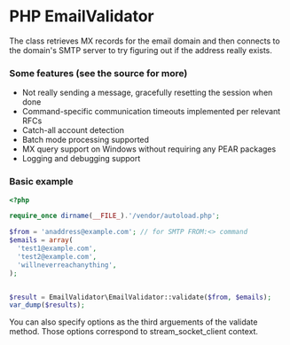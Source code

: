 # PHP EmailValidator

The class retrieves MX records for the email domain and then connects to the
domain's SMTP server to try figuring out if the address really exists.

### Some features (see the source for more)

* Not really sending a message, gracefully resetting the session when done
* Command-specific communication timeouts implemented per relevant RFCs
* Catch-all account detection
* Batch mode processing supported
* MX query support on Windows without requiring any PEAR packages
* Logging and debugging support


### Basic example
```php
<?php

require_once dirname(__FILE_).'/vendor/autoload.php';

$from = 'anaddress@example.com'; // for SMTP FROM:<> command
$emails = array(
  'test1@example.com',
  'test2@example.com',
  'willneverreachanything',
);


$result = EmailValidator\EmailValidator::validate($from, $emails);
var_dump($results);
```

You can also specify options as the third arguements of the validate method.
Those options correspond to stream_socket_client context.
